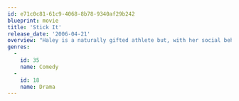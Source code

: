 ```yaml
---
id: e71c0c81-61c9-4068-8b78-9340af29b242
blueprint: movie
title: 'Stick It'
release_date: '2006-04-21'
overview: "Haley is a naturally gifted athlete but, with her social behavior, the teen seems intent on squandering her abilities. After a final brush with the law, a judge sentences her to an elite gymnastics academy run by a legendary, hard-nosed coach. Once there, Haley's rebellious attitude wins her both friends and enemies."
genres:
  -
    id: 35
    name: Comedy
  -
    id: 18
    name: Drama
---
```

